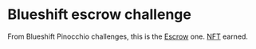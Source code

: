 # Blueshift escrow challenge

From Blueshift Pinocchio challenges, this is the [Escrow](https://learn.blueshift.gg/en/challenges/pinocchio-escrow/) one. [NFT](https://solana.fm/address/BBGa3xLU1p7Hk43ta7VCyKLDkKhGnphCE7QfDvDdds6S/transactions?cluster=mainnet-alpha) earned.
